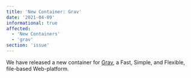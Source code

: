 ```yaml
---
title: 'New Container: Grav'
date: '2021-04-09'
informational: true
affected:
  - 'New Containers'
  - 'grav'
section: 'issue'
---
```


We have released a new container for [Grav](https://getgrav.org/), a Fast, Simple, and Flexible, file-based Web-platform.
